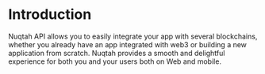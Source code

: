 # Introduction

Nuqtah API allows you to easily integrate your app with several blockchains, whether you already have an app integrated with web3 or building a new application from scratch. Nuqtah provides a smooth and delightful experience for both you and your users both on Web and mobile.
